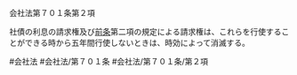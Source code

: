 会社法第７０１条第２項

社債の利息の請求権及び[前条](会社法＿＿＿＿第７００条第１項)第二項の規定による請求権は、これらを行使することができる時から五年間行使しないときは、時効によって消滅する。

#会社法
#会社法/第７０１条
#会社法/第７０１条/第２項
